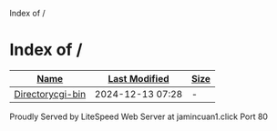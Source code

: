 Index of /

Index of /
==========

| [Name](?ND) | [Last Modified](?MA) | [Size](?SA) |
| --- | --- | --- |
| [Directorycgi-bin](/cgi-bin/) | 2024-12-13 07:28 | - |

Proudly Served by LiteSpeed Web Server at jamincuan1.click Port 80